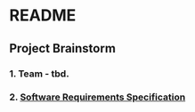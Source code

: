 # README #

## Project Brainstorm

### 1. Team - tbd.

### 2. [Software Requirements Specification](./SoftwareRequirementsSpecification.md)